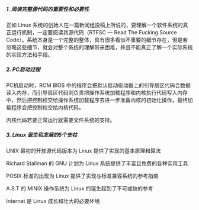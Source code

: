 ##### 1. 阅读完整源代码的重要性和必要性

正如 Linux 系统的创始人在一篇新闻组投稿上所说的，要理解一个软件系统的真正运行机制，一定要阅读其源代码（RTFSC — Read The Fucking Source Code）。系统本身是一个完整的整体，具有很多看似不重要的细节存在，但是若忽略这些细节，就会对整个系统的理解带来困难，并且不能真正了解一个实际系统的实现方法和手段。

##### 2. PC启动过程

PC机启动时，ROM BIOS 中的程序会把默认启动驱动器上的引导扇区代码合数据读入内存，而引导扇区代码则负责把操作系统加载程序和内核执行代码写入内存中，然后把控制权交给操作系统加载程序去进一步准备内核的初始化操作，最终加载程序会把控制权交给内核代码。

内核代码若要正常运行就需要文件系统的支持。

##### 3. Linux 诞生和发展的5个支柱

UNIX 最初的开放源代码版本为 Linux 提供了实现的基本原理和算法

Richard Stallman 的 GNU 计划为 Linux 系统提供了丰富且免费的各种实用工具

POSIX 标准的出现为 Linux 提供了实现与标准兼容系统的参考指南

A.S.T 的 MINIX 操作系统为 Linux 的诞生起到了不可或缺的参考

Internet 是 Linux 成长和壮大的必要环境

